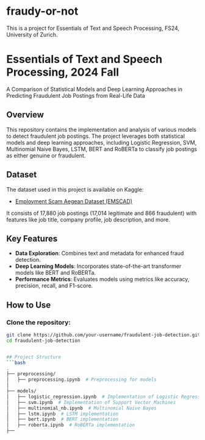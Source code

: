 # fraudy-or-not
This is a project for Essentials of Text and Speech Processing, FS24, University of Zurich.


# Essentials of Text and Speech Processing, 2024 Fall
A Comparison of Statistical Models and Deep
Learning Approaches in Predicting Fraudulent
Job Postings from Real-Life Data
## Overview
This repository contains the implementation and analysis of various models to detect fraudulent job postings. The project leverages both statistical models and deep learning approaches, including Logistic Regression, SVM, Multinomial Naive Bayes, LSTM, BERT and RoBERTa to classify job postings as either genuine or fraudulent.

## Dataset
The dataset used in this project is available on Kaggle:

- [Employment Scam Aegean Dataset (EMSCAD)](https://www.kaggle.com/datasets/shivamb/real-or-fake-fake-jobposting-prediction/data)

It consists of 17,880 job postings (17,014 legitimate and 866 fraudulent) with features like job title, company profile, job description, and more.

## Key Features
- **Data Exploration**: Combines text and metadata for enhanced fraud detection.
- **Deep Learning Models**: Incorporates state-of-the-art transformer models like BERT and RoBERTa.
- **Performance Metrics**: Evaluates models using metrics like accuracy, precision, recall, and F1-score.


## How to Use

### Clone the repository:
```bash
git clone https://github.com/your-username/fraudulent-job-detection.git
cd fraudulent-job-detection


## Project Structure
```bash
.
├── preprocessing/
│   ├── preprocessing.ipynb  # Preprocessing for models
│   
├── models/
│   ├── logistic_regression.ipynb  # Implementation of Logistic Regression
│   ├── svm.ipynb  # Implementation of Support Vector Machines
│   ├── multinomial_nb.ipynb  # Multinomial Naive Bayes
│   ├── lstm.ipynb  # LSTM implementation
│   ├── bert.ipynb  # BERT implementation
│   ├── roberta.ipynb  # RoBERTa implementation
├── 
